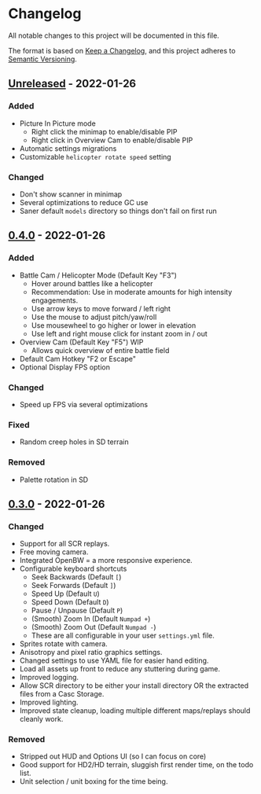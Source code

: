 # Changelog
All notable changes to this project will be documented in this file.

The format is based on [Keep a Changelog](https://keepachangelog.com/en/1.0.0/),
and this project adheres to [Semantic Versioning](https://semver.org/spec/v2.0.0.html).

## [Unreleased] - 2022-01-26
### Added 
  - Picture In Picture mode
    - Right click the minimap to enable/disable PIP
    - Right click in Overview Cam to enable/disable PIP
  - Automatic settings migrations
  - Customizable `helicopter rotate speed` setting
### Changed
- Don't show scanner in minimap
- Several optimizations to reduce GC use
- Saner default `models` directory so things don't fail on first run

## [0.4.0] - 2022-01-26
### Added 
- Battle Cam / Helicopter Mode (Default Key "F3")
  - Hover around battles like a helicopter
  - Recommendation: Use in moderate amounts for high intensity engagements.
  - Use arrow keys to move forward / left right
  - Use the mouse to adjust pitch/yaw/roll
  - Use mousewheel to go higher or lower in elevation
  - Use left and right mouse click for instant zoom in / out
- Overview Cam (Default Key "F5") WIP
  - Allows quick overview of entire battle field
- Default Cam Hotkey "F2 or Escape"
- Optional Display FPS option

### Changed
- Speed up FPS via several optimizations

### Fixed
- Random creep holes in SD terrain
### Removed
- Palette rotation in SD

## [0.3.0] - 2022-01-26

### Changed
- Support for all SCR replays.
- Free moving camera.
- Integrated OpenBW = a more responsive experience.
- Configurable keyboard shortcuts
  - Seek Backwards (Default `[`)
  - Seek Forwards (Default `]`)
  - Speed Up (Default `U`)
  - Speed Down (Default `D`)
  - Pause / Unpause (Default `P`)
  - (Smooth) Zoom In (Default `Numpad +`)
  - (Smooth) Zoom Out (Default `Numpad -`)
  - These are all configurable in your user `settings.yml` file.
- Sprites rotate with camera.
- Anisotropy and pixel ratio graphics settings.
- Changed settings to use YAML file for easier hand editing.
- Load all assets up front to reduce any stuttering during game.
- Improved logging.
- Allow SCR directory to be either your install directory OR the extracted files from a Casc Storage.
- Improved lighting.
- Improved state cleanup, loading multiple different maps/replays should cleanly work.

### Removed
- Stripped out HUD and Options UI (so I can focus on core)
- Good support for HD2/HD terrain, sluggish first render time, on the todo list.
- Unit selection / unit boxing for the time being.


[Unreleased]: https://github.com/imbateam-gg/titan-reactor/compare/v0.4.0...HEAD
[0.4.0]: https://github.com/imbateam-gg/titan-reactor/compare/v0.3.0...v0.4.0
[0.3.0]: https://github.com/imbateam-gg/titan-reactor/compare/alpha-0.1.3...v0.3.0
[0.2.0]: https://github.com/imbateam-gg/titan-reactor/compare/alpha-0.1.2...alpha-0.1.3